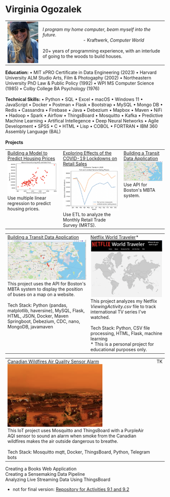<!-- doctype html -->
<!-- <html lang="en">
  <head>
    <meta charset="utf-8">
    <meta name="viewport" content="width=device-width, initial-scale=1">
    <title>Bootstrap demo</title>
  </head>
  <body>
    <h1>Hello, Virginia!</h1>
  </body>
</html> -->

<!-- # ogozalek.github.io -->
<h1>Virginia Ogozalek</h1>
<table>
  <tr>
    <td><img src="photo_april2023.png" width='100'/></td>
    <td><i>I program my home computer, beam myself into the future.</i><br>
    &nbsp;&nbsp;&nbsp;&nbsp;&nbsp;&nbsp;&nbsp;&nbsp;&nbsp;&nbsp;&nbsp; &nbsp;&nbsp;&nbsp;&nbsp;&nbsp;&nbsp;&nbsp;&nbsp;&nbsp;&nbsp;&nbsp;&nbsp;&nbsp;&nbsp;&nbsp;&nbsp;&nbsp;&nbsp;&nbsp;&nbsp;&nbsp;&nbsp;- Kraftwerk, <i>Computer World</i><br>
      <br>
      20+ years of programming experience, with an interlude<br> 
      of going to the woods to build houses.
      </td>
  </tr>
</table>
<b>Education:</b> &#x2022; MIT xPRO Certificate in Data Engineering (2023) &#x2022; Harvard University ALM Studio Arts, Film & Photogaphy (2002) &#x2022; Northeastern University PhD Law & Public Policy (1992) &#x2022; WPI MS Computer Science (1985) &#x2022; Colby College BA Psychology (1976)<br><br>
<b>Technical Skills:</b> &#x2022; Python &#x2022; SQL &#x2022; Excel &#x2022; macOS &#x2022; Windows 11 &#x2022; JavaScript &#x2022; Docker &#x2022; Postman &#x2022; Flask &#x2022; Bootstrap &#x2022; MySQL
&#x2022; Mongo DB &#x2022; Redis &#x2022; Cassandra &#x2022; Firebase &#x2022; Java &#x2022; Debezium &#x2022; Mapbox &#x2022; Maven &#x2022; NiFi &#x2022; Hadoop &#x2022; Spark &#x2022; Airflow &#x2022; ThingsBoard
&#x2022; Mosquitto &#x2022; Kafka &#x2022; Predictive Machine Learning &#x2022; Artifical Intellegence &#x2022; Deep Neural Networks &#x2022; Agile Development &#x2022; SPSS 
&#x2022; C &#x2022; HTML &#x2022; Lisp &#x2022; COBOL &#x2022; FORTRAN &#x2022; IBM 360 Assembly Language (BAL)<br><br>
<b>Projects</b>
<table>
  <tr valign="TOP">
    <td><a href="https://github.com/ogozalek/Predict_Housing_Prices">Building a Model to Predict Housing Prices </a><br>
    <img src="scatterplot1.png" width='200'/><br>  
    Use multiple linear regression to predict housing prices.
    </td>
    <td><a href="https://github.com/ogozalek/Covid19_and_Retail_Sales">Exploring Effects of the COVID-19 Lockdowns on Retail Sales </a><br>
     <img src="lineplot1.png" width='200'/><br>
      Use ETL to analyze the Monthly Retail Trade Survey (MRTS).
      </td>
    <td><a href="https://github.com/ogozalek/Transit_Application">Building a Transit Data Application </a><br>
    <img src="mbtaMap.png" width='200'/><br>
      Use API for Boston's MBTA system.
    </td>
  </tr>
  </table>
 
  <table>
    <tr valign="TOP">
    <td><a href="https://github.com/ogozalek/Transit_Application">Building a Transit Data Application </a><br>
    <img src="mbtaMap.png" width='300'/><br>
      This project uses the API for Boston's MBTA system to display the position of buses on a map on a website.<br>
    <br>
    Tech Stack: Python (pandas, matplotlib, haversine), MySQL, Flask, HTML, JSON, Docker, Maven Springboot, Debezium, CDC, nano, MongoDB, javamaven<br>
    </td>
    <td><a href="https://github.com/ogozalek/Netflix_World_Traveler/blob/main/README.md">Netflix World Traveler</a>*<br>
    <img src="worldmap.png" width='300'/><br>  
      This project analyzes my Netflix <i>ViewingActivity.csv</i> file to track international TV series I've watched.<br>
    <br>
    Tech Stack: Python, CSV file processing, HTML, Flask, machine learning<br>
    * This is a personal project for educational purposes only.
    </td>
  </tr>
</table>

<table>
    <tr valign="TOP">
    <td><a href="https://github.com/ogozalek/Canadian_Wildfires">Canadian Wildfires Air Quality Sensor Alarm </a><br>
    <img src="orangeAir.png" width='300'/><br>
      This IoT project uses Mosquitto and ThingsBoard with a PurpleAir AQI sensor to sound an alarm when smoke from the Canadian wildfires makes the air outside dangerous to breathe.<br>
    <br>
    Tech Stack: Mosquitto mqtt, Docker, ThingsBoard, Python, Telegram bots<br>
    </td>
     <td>TK<br>
    </td>
  </tr>
</table>

Creating a Books Web Application<br>
Creating a Sensemaking Data Pipeline<br>
Analyzing Live Streaming Data Using ThingsBoard<br>
* not for final version: <a href="https://github.com/ogozalek/PCDE-Activity-9.1">Repository for Activities 9.1 and 9.2 </a> 
